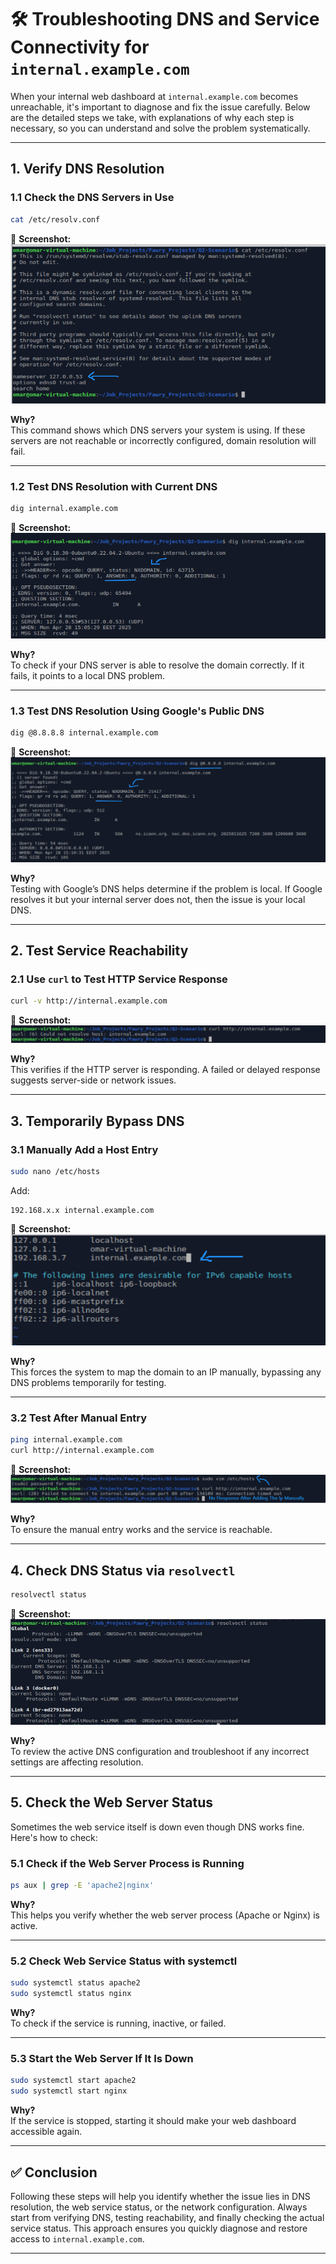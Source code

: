 # 🛠️ Troubleshooting DNS and Service Connectivity for `internal.example.com`

When your internal web dashboard at `internal.example.com` becomes unreachable, it's important to diagnose and fix the issue carefully. Below are the detailed steps we take, with explanations of why each step is necessary, so you can understand and solve the problem systematically.

---

## 1. Verify DNS Resolution

### 1.1 Check the DNS Servers in Use

```bash
cat /etc/resolv.conf
```
📸 **Screenshot:**
![Know DNS Server](./1%20Know%20DNS%20Server.png)

**Why?**  
This command shows which DNS servers your system is using. If these servers are not reachable or incorrectly configured, domain resolution will fail.

---

### 1.2 Test DNS Resolution with Current DNS

```bash
dig internal.example.com
```
📸 **Screenshot:**
![Check The IP Of The DNS Name](./2%20Check%20The%20Ip%20Of%20The%20DNS%20Name.png)

**Why?**  
To check if your DNS server is able to resolve the domain correctly. If it fails, it points to a local DNS problem.

---

### 1.3 Test DNS Resolution Using Google's Public DNS

```bash
dig @8.8.8.8 internal.example.com
```
📸 **Screenshot:**
![Checking 8.8.8.8 DNS Server For The IP](./3%20Checking%208.8.8.8%20DNS%20Server%20For%20The%20IP.png)

**Why?**  
Testing with Google’s DNS helps determine if the problem is local. If Google resolves it but your internal server does not, then the issue is your local DNS.

---

## 2. Test Service Reachability

### 2.1 Use `curl` to Test HTTP Service Response

```bash
curl -v http://internal.example.com
```
📸 **Screenshot:**
![Testing Curl Command](./4%20Testing%20Curl%20Command.png)

**Why?**  
This verifies if the HTTP server is responding. A failed or delayed response suggests server-side or network issues.

---

## 3. Temporarily Bypass DNS

### 3.1 Manually Add a Host Entry

```bash
sudo nano /etc/hosts
```
Add:

```
192.168.x.x internal.example.com
```
📸 **Screenshot:**
![Bypassing the DNS By Adding The IP Manually](./5%20bypassing%20the%20DNS%20By%20Adding%20The%20Ip%20Manually.png)

**Why?**  
This forces the system to map the domain to an IP manually, bypassing any DNS problems temporarily for testing.

---

### 3.2 Test After Manual Entry

```bash
ping internal.example.com
curl http://internal.example.com
```
📸 **Screenshot:**
![After Adding The IP Manually](./6%20After%20Adding%20The%20Ip%20Manually.png)

**Why?**  
To ensure the manual entry works and the service is reachable.

---

## 4. Check DNS Status via `resolvectl`

```bash
resolvectl status
```
📸 **Screenshot:**
![DNS Status](./7%20DNS%20Status.png)

**Why?**  
To review the active DNS configuration and troubleshoot if any incorrect settings are affecting resolution.

---

## 5. Check the Web Server Status

Sometimes the web service itself is down even though DNS works fine. Here's how to check:

### 5.1 Check if the Web Server Process is Running

```bash
ps aux | grep -E 'apache2|nginx'
```

**Why?**  
This helps you verify whether the web server process (Apache or Nginx) is active.

---

### 5.2 Check Web Service Status with systemctl

```bash
sudo systemctl status apache2
sudo systemctl status nginx
```

**Why?**  
To check if the service is running, inactive, or failed.

---

### 5.3 Start the Web Server If It Is Down

```bash
sudo systemctl start apache2
sudo systemctl start nginx
```

**Why?**  
If the service is stopped, starting it should make your web dashboard accessible again.

---

## ✅ Conclusion

Following these steps will help you identify whether the issue lies in DNS resolution, the web service status, or the network configuration. Always start from verifying DNS, testing reachability, and finally checking the actual service status. This approach ensures you quickly diagnose and restore access to `internal.example.com`.

---


